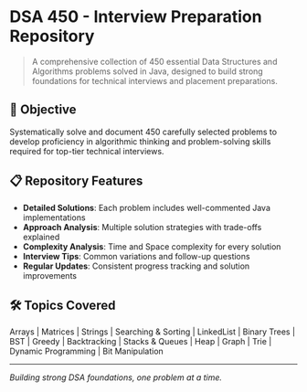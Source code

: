 # DSA 450 - Interview Preparation Repository

> A comprehensive collection of 450 essential Data Structures and Algorithms problems solved in Java, designed to build strong foundations for technical interviews and placement preparations.

## 🎯 Objective
Systematically solve and document 450 carefully selected problems to develop proficiency in algorithmic thinking and problem-solving skills required for top-tier technical interviews.

## 📋 Repository Features
- **Detailed Solutions**: Each problem includes well-commented Java implementations
- **Approach Analysis**: Multiple solution strategies with trade-offs explained
- **Complexity Analysis**: Time and Space complexity for every solution
- **Interview Tips**: Common variations and follow-up questions
- **Regular Updates**: Consistent progress tracking and solution improvements

## 🛠️ Topics Covered
Arrays | Matrices | Strings | Searching & Sorting | LinkedList | Binary Trees | BST | Greedy | Backtracking | Stacks & Queues | Heap | Graph | Trie | Dynamic Programming | Bit Manipulation

---
*Building strong DSA foundations, one problem at a time.*
